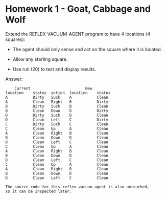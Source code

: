 # Homework 1 - Goat, Cabbage and Wolf

Extend the REFLEX-VACUUM-AGENT program to have 4
locations (4 squares): 

- The agent should only sense and act on the square where it is
located.
    
- Allow any starting square. 

- Use run (20) to test and display results. 

Answer:

        Current                        New
    location    status  action  location    status
    A           Dirty   Suck    A           Clean   
    A           Clean   Right   B           Dirty   
    B           Dirty   Suck    B           Clean   
    B           Clean   Down    D           Dirty   
    D           Dirty   Suck    D           Clean   
    D           Clean   Left    C           Dirty   
    C           Dirty   Suck    C           Clean   
    C           Clean   Up      A           Clean   
    A           Clean   Right   B           Clean   
    B           Clean   Down    D           Clean   
    D           Clean   Left    C           Clean   
    C           Clean   Up      A           Clean   
    A           Clean   Right   B           Clean   
    B           Clean   Down    D           Clean   
    D           Clean   Left    C           Clean   
    C           Clean   Up      A           Clean   
    A           Clean   Right   B           Clean   
    B           Clean   Down    D           Clean   
    D           Clean   Left    C           Clean
    
    The source code for this reflex vacuum agent is also untouched, 
    so it can be inspected later.